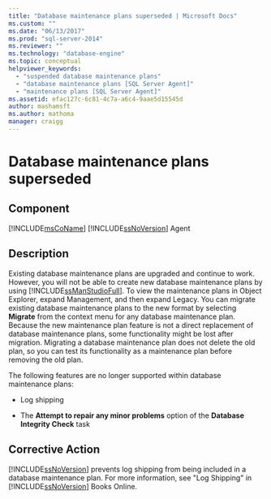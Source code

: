 ```yaml
---
title: "Database maintenance plans superseded | Microsoft Docs"
ms.custom: ""
ms.date: "06/13/2017"
ms.prod: "sql-server-2014"
ms.reviewer: ""
ms.technology: "database-engine"
ms.topic: conceptual
helpviewer_keywords: 
  - "suspended database maintenance plans"
  - "database maintenance plans [SQL Server Agent]"
  - "maintenance plans [SQL Server Agent]"
ms.assetid: efac127c-6c81-4c7a-a6c4-9aae5d15545d
author: mashamsft
ms.author: mathoma
manager: craigg
---
```

# Database maintenance plans superseded
    
## Component  
 [!INCLUDE[msCoName](../../includes/msconame-md.md)] [!INCLUDE[ssNoVersion](../../includes/ssnoversion-md.md)] Agent  
  
## Description  
 Existing database maintenance plans are upgraded and continue to work. However, you will not be able to create new database maintenance plans by using [!INCLUDE[ssManStudioFull](../../includes/ssmanstudiofull-md.md)]. To view the maintenance plans in Object Explorer, expand Management, and then expand Legacy. You can migrate existing database maintenance plans to the new format by selecting **Migrate** from the context menu for any database maintenance plan. Because the new maintenance plan feature is not a direct replacement of database maintenance plans, some functionality might be lost after migration. Migrating a database maintenance plan does not delete the old plan, so you can test its functionality as a maintenance plan before removing the old plan.  
  
 The following features are no longer supported within database maintenance plans:  
  
-   Log shipping  
  
-   The **Attempt to repair any minor problems** option of the **Database Integrity Check** task  
  
## Corrective Action  
 [!INCLUDE[ssNoVersion](../../includes/ssnoversion-md.md)] prevents log shipping from being included in a database maintenance plan. For more information, see "Log Shipping" in [!INCLUDE[ssNoVersion](../../includes/ssnoversion-md.md)] Books Online.  
  
  

